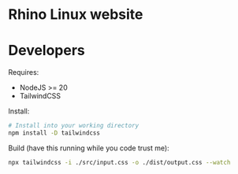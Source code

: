 # Rhino Linux website

# Developers

Requires:
- NodeJS >= 20
- TailwindCSS

Install:
```sh
# Install into your working directory
npm install -D tailwindcss
```

Build (have this running while you code trust me):

```sh
npx tailwindcss -i ./src/input.css -o ./dist/output.css --watch
```
